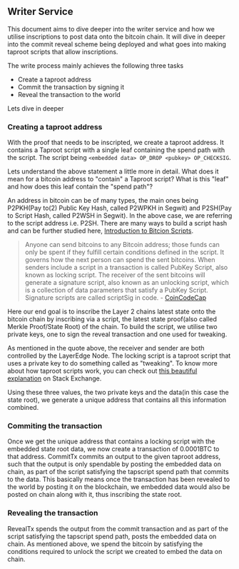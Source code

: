 ## Writer Service

This document aims to dive deeper into the writer service and how we utilise inscriptions to post data onto the bitcoin chain.
It will dive in deeper into the commit reveal scheme being deployed and what goes into making taproot scripts that allow inscriptions.

The write process mainly achieves the following three tasks
* Create a taproot address
* Commit the transaction by signing it
* Reveal the transaction to the world

Lets dive in deeper

### Creating a taproot address

With the proof that needs to be inscripted, we create a taproot address. It contains a Taproot script with a single leaf containing the spend path with the script. The script being `<embedded data> OP_DROP <pubkey> OP_CHECKSIG`.

Lets understand the above statement a little more in detail. What does it mean for a bitcoin address to "contain" a Taproot script? What is this "leaf" and how does this leaf contain the "spend path"?

An address in bitcoin can be of many types, the main ones being P2PKH(Pay to(2) Public Key Hash, called P2WPKH in Segwit) and P2SH(Pay to Script Hash, called P2WSH in Segwit). In the above case, we are referring to the script address i.e. P2SH. There are many ways to build a script hash and can be further studied here, [Introduction to Bitcion Scripts](https://github.com/BlockchainCommons/Learning-Bitcoin-from-the-Command-Line/blob/master/09_0_Introducing_Bitcoin_Scripts.md).

>Anyone can send bitcoins to any Bitcoin address; those funds can only be spent if they fulfill certain conditions defined in the script. It governs how the next person can spend the sent bitcoins. When senders include a script in a transaction is called PubKey Script, also known as locking script. The receiver of the sent bitcoins will generate a signature script, also known as an unlocking script, which is a collection of data parameters that satisfy a PubKey Script. Signature scripts are called scriptSig in code. - [CoinCodeCap](https://coincodecap.com/bitcoin-taproot)

Here our end goal is to inscribe the Layer 2 chains latest state onto the bitcoin chain by inscribing via a script, the latest state proof(also called Merkle Proof/State Root) of the chain. To build the script, we utilise two private keys, one to sign the reveal transaction and one used for tweaking.

As mentioned in the quote above, the receiver and sender are both controlled by the LayerEdge Node. The locking script is a taproot script that uses a private key to do something called as "tweaking". To know more about how taproot scripts work, you can check out [this beautiful explanation](https://bitcoin.stackexchange.com/questions/111098/what-is-the-script-assembly-and-execution-in-p2tr-spend-spend-from-taproot) on Stack Exchange.

Using these three values, the two private keys and the data(in this case the state root), we generate a unique address that contains all this information combined.

### Commiting the transaction
Once we get the unique address that contains a locking script with the embedded state root data, we now create a transaction of 0.0001BTC to that address. CommitTx commits an output to the given taproot address, such that the output is only spendable by posting the embedded data on chain, as part of the script satisfying the tapscript spend path that commits to the data. This basically means once the transaction has been revealed to the world by posting it on the blockchain, we embedded data would also be posted on chain along with it, thus inscribing the state root.

### Revealing the transaction
RevealTx spends the output from the commit transaction and as part of the script satisfying the tapscript spend path, posts the embedded data on chain. As mentioned above, we spend the bitcoin by satisfying the conditions required to unlock the script we created to embed the data on chain.